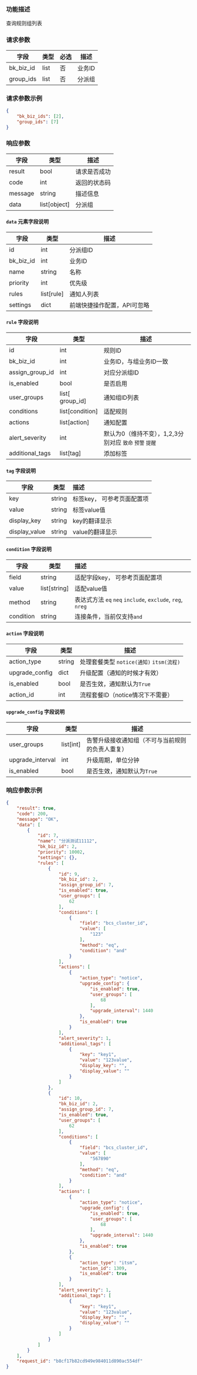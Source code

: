 ### 功能描述

查询规则组列表


### 请求参数

| 字段       | 类型 | 必选 | 描述 |
| --------- | ---- | ---- |--|
| bk_biz_id | list | 否   | 业务ID |
| group_ids       | list | 否   | 分派组 |

### 请求参数示例

```json
{
    "bk_biz_ids": [2],
    "group_ids": [7]
}
```

### 响应参数

| 字段    | 类型           | 描述     |
| ------- |--------------|--------|
| result  | bool         | 请求是否成功 |
| code    | int          | 返回的状态码 |
| message | string       | 描述信息   |
| data    | list[object] | 分派组    |

####  `data` 元素字段说明

| 字段            | 类型         | 描述              |
| --------------- |------------|-----------------|
| id              | int        | 分派组ID           |
| bk_biz_id       | int        | 业务ID            |
| name            | string     | 名称              |
| priority         | int        | 优先级             |
| rules | list[rule] | 通知人列表           |
| settings      | dict       | 前端快捷操作配置，API可忽略 |


####  `rule` 字段说明
| 字段            | 类型              | 描述                                  |
| --------------- |-----------------|-------------------------------------|
| id              | int             | 规则ID                                |
| bk_biz_id       | int             | 业务ID，与组业务ID一致                       |
| assign_group_id            | int             | 对应分派组ID                             |
| is_enabled         | bool            | 是否启用                                |
| user_groups | list[ group_id] | 通知组ID列表                             |
| conditions      | list[condition] | 适配规则                                |
| actions      | list[action]    | 通知配置                                |
| alert_severity      | int             | 默认为0（维持不变），1,2,3分别对应 `致命` `预警` `提醒` |
| additional_tags      | list[tag]       | 添加标签                                |


####  `tag` 字段说明
| 字段            | 类型     | 描述              |
|---------------|--------|:----------------|
| key           | string | 标签key， 可参考页面配置项 |
| value         | string | 标签value值        |
| display_key   | string | key的翻译显示        |
| display_value | string | value的翻译显示      |

####  `condition` 字段说明
| 字段         | 类型        | 描述                                                    |
|------------|-----------|:------------------------------------------------------|
| field      | string    | 适配字段key， 可参考页面配置项                                     |
| value      | list[string] | 适配value值                                              |
| method     | string       | 表达式方法 `eq` `neq`  `include`, `exclude`, `reg`, `nreg` |
| condition | string       | 连接条件，当前仅支持`and`                                       |

#### `action` 字段说明
| 字段             | 类型     | 描述                             |
|----------------|--------|--------------------------------|
| action_type    | string | 处理套餐类型 `notice(通知)` `itsm(流程)` |
| upgrade_config | dict   | 升级配置（通知的时候才有效）                 |
| is_enabled     | bool   | 是否生效，通知默认为`True`               |
| action_id      | int    | 流程套餐ID（notice情况下不需要）           |

#### `upgrade_config` 字段说明
| 字段             | 类型        | 描述                       |
|----------------|-----------|--------------------------|
| user_groups    | list[int] | 告警升级接收通知组（不可与当前规则的负责人重复） |
| upgrade_interval | int       | 升级周期，单位分钟                |
| is_enabled     | bool      | 是否生效，通知默认为`True`         |


### 响应参数示例

```json
{
    "result": true,
    "code": 200,
    "message": "OK",
    "data": [
        {
            "id": 7,
            "name": "分派测试11112",
            "bk_biz_id": 2,
            "priority": 10002,
            "settings": {},
            "rules": [
                {
                    "id": 9,
                    "bk_biz_id": 2,
                    "assign_group_id": 7,
                    "is_enabled": true,
                    "user_groups": [
                        62
                    ],
                    "conditions": [
                        {
                            "field": "bcs_cluster_id",
                            "value": [
                                "123"
                            ],
                            "method": "eq",
                            "condition": "and"
                        }
                    ],
                    "actions": [
                        {
                            "action_type": "notice",
                            "upgrade_config": {
                                "is_enabled": true,
                                "user_groups": [
                                    68
                                ],
                                "upgrade_interval": 1440
                            },
                            "is_enabled": true
                        }
                    ],
                    "alert_severity": 1,
                    "additional_tags": [
                        {
                            "key": "key1",
                            "value": "123value",
                            "display_key": "",
                            "display_value": ""
                        }
                    ]
                },
                {
                    "id": 10,
                    "bk_biz_id": 2,
                    "assign_group_id": 7,
                    "is_enabled": true,
                    "user_groups": [
                        62
                    ],
                    "conditions": [
                        {
                            "field": "bcs_cluster_id",
                            "value": [
                                "567890"
                            ],
                            "method": "eq",
                            "condition": "and"
                        }
                    ],
                    "actions": [
                        {
                            "action_type": "notice",
                            "upgrade_config": {
                                "is_enabled": true,
                                "user_groups": [
                                    68
                                ],
                                "upgrade_interval": 1440
                            },
                            "is_enabled": true
                        },
                        {
                            "action_type": "itsm",
                            "action_id": 1309,
                            "is_enabled": true
                        }
                    ],
                    "alert_severity": 1,
                    "additional_tags": [
                        {
                            "key": "key1",
                            "value": "123value",
                            "display_key": "",
                            "display_value": ""
                        }
                    ]
                }
            ]
        }
    ],
    "request_id": "b8cf17b82cd949e984011d890ac554df"
}
```


